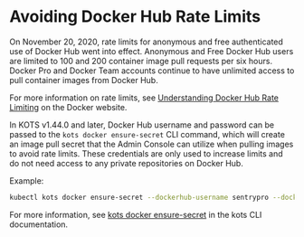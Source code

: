 # Avoiding Docker Hub Rate Limits

On November 20, 2020, rate limits for anonymous and free authenticated use of Docker Hub went into effect.
Anonymous and Free Docker Hub users are limited to 100 and 200 container image pull requests per six hours.
Docker Pro and Docker Team accounts continue to have unlimited access to pull container images from Docker Hub.

For more information on rate limits, see [Understanding Docker Hub Rate Limiting](https://www.docker.com/increase-rate-limits) on the Docker website.

In KOTS v1.44.0 and later, Docker Hub username and password can be passed to the `kots docker ensure-secret` CLI command, which will create an image pull secret that the Admin Console can utilize when pulling images to avoid rate limits.
These credentials are only used to increase limits and do not need access to any private repositories on Docker Hub.

Example:

```bash
kubectl kots docker ensure-secret --dockerhub-username sentrypro --dockerhub-password password --namespace sentry-pro
```

For more information, see [kots docker ensure-secret](https://kots.io/kots-cli/docker/ensure-permissions/) in the kots CLI documentation.
